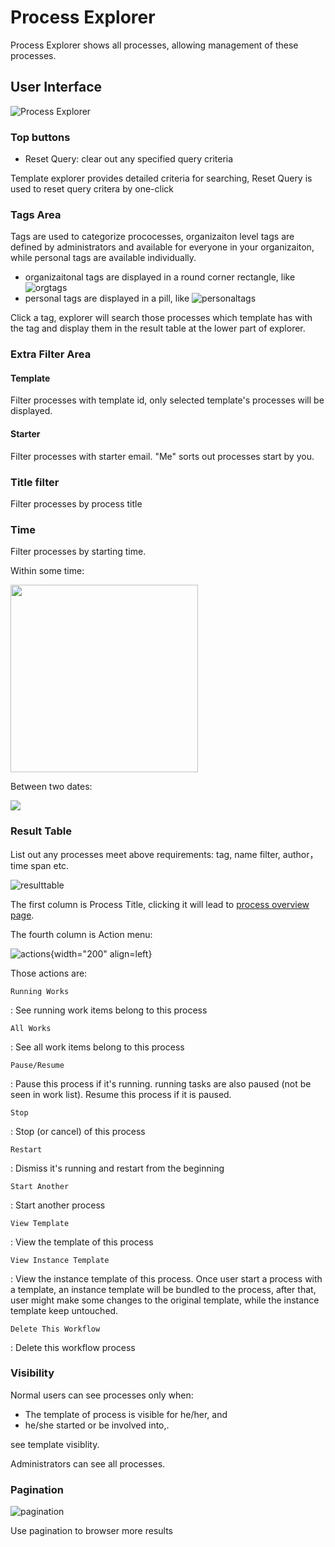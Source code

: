 # Process Explorer

Process Explorer shows all processes, allowing management of these processes.

## User Interface

![Process Explorer](../img/process_explorer.png)

### Top buttons

- Reset Query: clear out any specified query criteria

Template explorer provides detailed criteria for searching, Reset Query is used to reset query critera by one-click

### Tags Area

Tags are used to categorize prococesses, organizaiton level tags are defined by administrators and available for everyone in your organizaiton, while personal tags are available individually.

- organizaitonal tags are displayed in a round corner rectangle, like ![orgtags](../img/template_tag_orglevel.png)
- personal tags are displayed in a pill, like ![personaltags](../img/template_tag_personal.png)

Click a tag, explorer will search those processes which template has with the tag and display them in the result table at the lower part of explorer.

### Extra Filter Area

#### Template

Filter processes with template id, only selected template's processes will be displayed.

#### Starter

Filter processes with starter email. "Me" sorts out processes start by you.

### Title filter

Filter processes by process title

### Time

Filter processes by starting time.

Within some time:

<img src="../img/filter_process_in_time.png" width="300"/>

Between two dates:

<img src="../img/filter_process_two_dates.png"/>

### Result Table

List out any processes meet above requirements: tag, name filter, author， time span etc.

![resulttable](../img/process_result_table.png)

The first column is Process Title, clicking it will lead to [process overview page](/process/overview.md).

The fourth column is Action menu:

![actions](../img/process_explorer_actions.png){width="200" align=left}

Those actions are:

`Running Works`

: See running work items belong to this process

`All Works`

: See all work items belong to this process

`Pause/Resume`

: Pause this process if it's running. running tasks are also paused (not be seen in work list). Resume this process if it is paused.

`Stop`

: Stop (or cancel) of this process

`Restart`

: Dismiss it's running and restart from the beginning

`Start Another`

: Start another process

`View Template`

: View the template of this process

`View Instance Template`

: View the instance template of this process. Once user start a process with a template, an instance template will be bundled to the process, after that, user might make some changes to the original template, while the instance template keep untouched.

`Delete This Workflow`

: Delete this workflow process

### Visibility

Normal users can see processes only when:

- The template of process is visible for he/her, and
- he/she started or be involved into,.

see template visiblity.

Administrators can see all processes.

### Pagination

![pagination](../img/pagination.png)

Use pagination to browser more results
